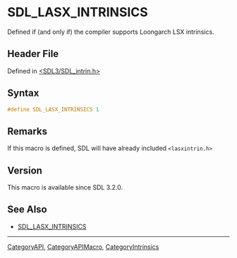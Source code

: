 # SDL_LASX_INTRINSICS

Defined if (and only if) the compiler supports Loongarch LSX intrinsics.

## Header File

Defined in [<SDL3/SDL_intrin.h>](https://github.com/libsdl-org/SDL/blob/main/include/SDL3/SDL_intrin.h)

## Syntax

```c
#define SDL_LASX_INTRINSICS 1
```

## Remarks

If this macro is defined, SDL will have already included `<lasxintrin.h>`

## Version

This macro is available since SDL 3.2.0.

## See Also

- [SDL_LASX_INTRINSICS](SDL_LASX_INTRINSICS)






----
[CategoryAPI](CategoryAPI), [CategoryAPIMacro](CategoryAPIMacro), [CategoryIntrinsics](CategoryIntrinsics)

